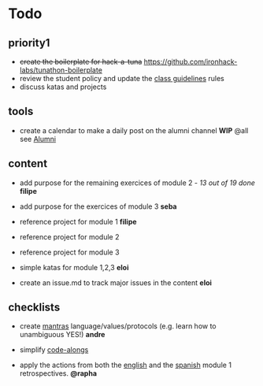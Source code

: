# Todo

## priority1

- ~~create the boilerplate for hack-a-tuna~~ https://github.com/ironhack-labs/tunathon-boilerplate
- review the student policy and update the [class guidelines](./bcn-webdev-guidelines.md) rules
- discuss katas and projects


## tools

- create a calendar to make a daily post on the alumni channel
**WIP** @all see [Alumni](./alumni.md)


## content

- add purpose for the remaining exercices of module 2 - *13 out of 19 done*
**filipe**

- add purpose for the exercices of module 3
**seba**

- reference project for module 1
**filipe**

- reference project for module 2

- reference project for module 3

- simple katas for module 1,2,3 
**eloi**

- create an issue.md to track major issues in the content
**eloi**

## checklists

- create [mantras](./mantras.md)
language/values/protocols (e.g. learn how to unambiguous YES!)
**andre**

- simplify [code-alongs](./code-alongs.md)

- apply the actions from both the [english](./en-0618-module1-retrospective.md) and the [spanish](./es0618-module1-retrospective.md) module 1 retrospectives. **@rapha**
